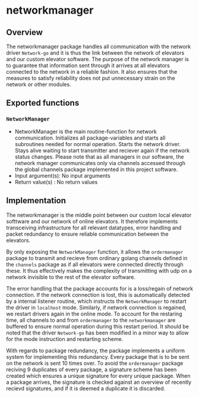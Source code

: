 # networkmanager

## Overview
The networkmanager package handles all communication with the network driver `Network-go`
and it is thus the link between the network of elevators and our custom elevator 
software. The purpose of the network manager is to guarantee that information 
sent through it arrives at all elevators connected to the network in a 
reliable fashion. It also ensures that the measures to satisfy reliability does 
not put unnecessary strain on the network or other modules.

## Exported functions

### `NetworkManager`
* NetworkManager is the main routine-function for network communication.
Initializes all package-variables and starts all subroutines needed
for normal operation. Starts the network driver. Stays alive waiting to start 
transmitter and reciever again if the network status changes. Please note that 
as all managers in our software, the network manager communicates only via 
channels accessed through the global channels package implemented in this 
project software.
* Input argument(s): No input arguments
* Return value(s) : No return values

## Implementation
The networkmanager is the middle point between our custom local elevator softtware and our network of online elevators. It therefore implements transceiving infrastructure for all relevant datatypes, error handling and packet redundancy to ensure reliable communication between the elevators.

By only exposing the `NetworkManager` function, it allows the `ordermanager` package to transmit and recieve from ordinary golang channels defined in the `channels` package as if all elevators were connected directly through these. It thus effectively makes the complexity of transmitting with udp on a network invisible to the rest of the elevator software.

The error handling that the package accounts for is a loss/regain of network connection. If the network connection is lost, this is automatically detected by a internal listener routine, which instructs the `NetworkManager` to restart the driver in `localhost` mode. Similarly, if network connection is regained, we restart drivers again in the online mode. To account for the restaring time, all channels to and from `ordermanager` to the `networkmanager` are buffered to ensure normal operation during this restart period. It should be noted that the driver `Network-go` has been modified in a minor way to allow for the mode instruction and restarting scheme. 

With regards to package redundancy, the package implements a uniform system for implementing this redundancy. Every package that is to be sent on the network is sent 10 times over. To avoid the `ordermanager` package reciving 9 duplicates of every package, a signature scheme has been created which ensures a unique signature for every unique package. When a package arrives, the signature is checked against an overview of recently recievd signatures, and if it is deemed a duplicate it is discarded. 